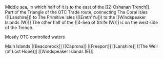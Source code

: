 Middle sea, in which half of it is to the east of the [[2-Oshanan Trench]].  Part of the Triangle of the OTC Trade route, connecting The Coral Isles ([[Lanshire]]) to The Primitive Isles ([[Ereth'Yu]]) to the [[Windspeaker Islands (W)]]  The other half of the [[4-Sea of Strife (W)]] is on the west side of the Trench.

Mostly OTC controlled waters

Main Islands
[[Beaconrock]]
[[Caprona]]
[[Freeport]]
[[Lanshire]]
[[The Well (of Lost Hope)]]
[[Windspeaker Islands (E)]]
